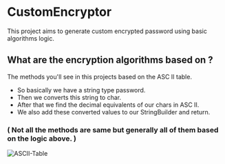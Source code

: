 # CustomEncryptor
This project aims to generate custom encrypted password using basic algorithms logic.
## What are the encryption algorithms based on ?
The methods you'll see in this projects based on the ASC II table.
- So basically we have a string type password.
- Then we converts this string to char. 
- After that we find the decimal equivalents of our chars in ASC II. 
- We also add these converted values to our StringBuilder and return.
### ( Not all the methods are same but generally all of them based on the logic above. )
![ASCII-Table](https://user-images.githubusercontent.com/56514839/191352738-2ad81d67-11b3-4846-a3de-7f05fa766e5f.jpg)
